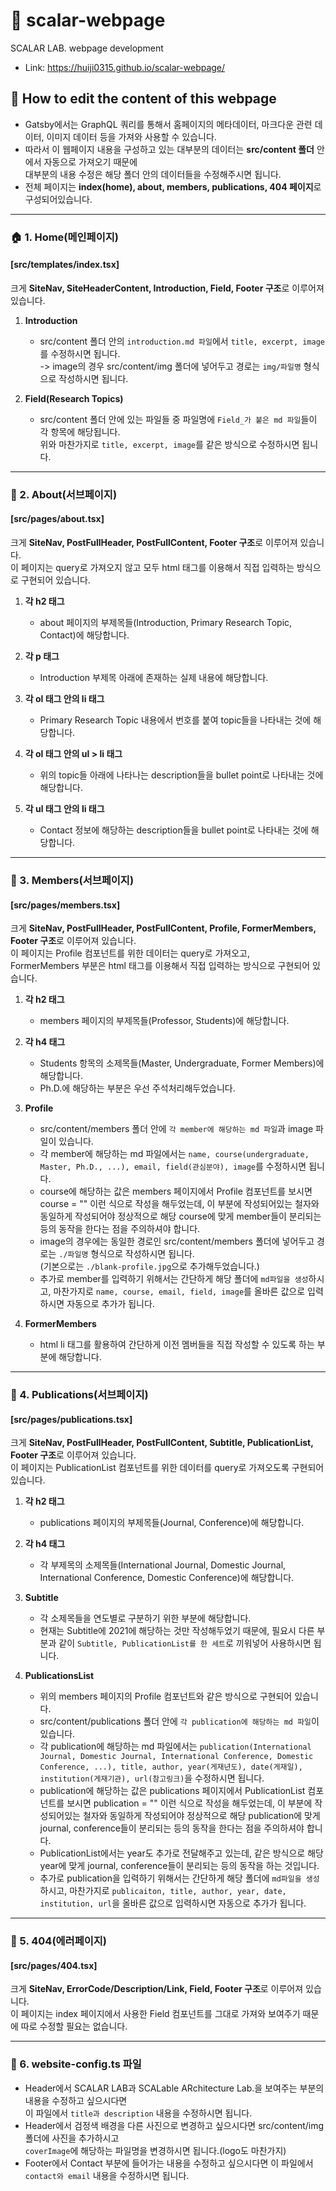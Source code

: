 # &#128204; scalar-webpage
SCALAR LAB. webpage development  

- Link: https://huiji0315.github.io/scalar-webpage/

## &#128221; How to edit the content of this webpage 

- Gatsby에서는 GraphQL 쿼리를 통해서 홈페이지의 메타데이터, 마크다운 관련 데이터, 이미지 데이터 등을 가져와 사용할 수 있습니다.
- 따라서 이 웹페이지 내용을 구성하고 있는 대부분의 데이터는 **src/content 폴더** 안에서 자동으로 가져오기 때문에  
대부분의 내용 수정은 해당 폴더 안의 데이터들을 수정해주시면 됩니다.  
- 전체 페이지는 **index(home), about, members, publications, 404 페이지**로 구성되어있습니다.  

---

### &#127968; 1. Home(메인페이지)   
#### [src/templates/index.tsx]  

크게 **SiteNav, SiteHeaderContent, Introduction, Field, Footer 구조**로 이루어져 있습니다.

   1) **Introduction**  
      - src/content 폴더 안의 ```introduction.md 파일```에서 ```title, excerpt, image```를 수정하시면 됩니다.  
      -> image의 경우 src/content/img 폴더에 넣어두고 경로는 ```img/파일명``` 형식으로 작성하시면 됩니다.  
      
   2) **Field(Research Topics)**  
      - src/content 폴더 안에 있는 파일들 중 파일명에 ```Field_가 붙은 md 파일```들이 각 항목에 해당됩니다.  
     위와 마찬가지로 ```title, excerpt, image```를 같은 방식으로 수정하시면 됩니다.
     
---

###	&#128313; 2. About(서브페이지)  
#### [src/pages/about.tsx]  

크게 **SiteNav, PostFullHeader, PostFullContent, Footer 구조**로 이루어져 있습니다.  
이 페이지는 query로 가져오지 않고 모두 html 태그를 이용해서 직접 입력하는 방식으로 구현되어 있습니다.

   1) **각 h2 태그**  
      - about 페이지의 부제목들(Introduction, Primary Research Topic, Contact)에 해당합니다. 
      
   2) **각 p 태그**  
      - Introduction 부제목 아래에 존재하는 실제 내용에 해당합니다.  
    
   3) **각 ol 태그 안의 li 태그**  
      - Primary Research Topic 내용에서 번호를 붙여 topic들을 나타내는 것에 해당합니다.  
 
   4) **각 ol 태그 안의 ul > li 태그**  
      - 위의 topic들 아래에 나타나는 description들을 bullet point로 나타내는 것에 해당합니다.  
    
   5) **각 ul 태그 안의 li 태그**  
      - Contact 정보에 해당하는 description들을 bullet point로 나타내는 것에 해당합니다.  
      
---

###	&#128313; 3. Members(서브페이지)  
#### [src/pages/members.tsx]  

크게 **SiteNav, PostFullHeader, PostFullContent, Profile, FormerMembers, Footer 구조**로 이루어져 있습니다.  
이 페이지는 Profile 컴포넌트를 위한 데이터는 query로 가져오고,  
FormerMembers 부분은 html 태그를 이용해서 직접 입력하는 방식으로 구현되어 있습니다.

   1) **각 h2 태그**  
      - members 페이지의 부제목들(Professor, Students)에 해당합니다. 
      
   2) **각 h4 태그**  
      - Students 항목의 소제목들(Master, Undergraduate, Former Members)에 해당합니다.  
      - Ph.D.에 해당하는 부분은 우선 주석처리해두었습니다.
    
   3) **Profile**  
      - src/content/members 폴더 안에 ```각 member에 해당하는 md 파일```과 image 파일이 있습니다.  
      - 각 member에 해당하는 md 파일에서는 ```name, course(undergraduate, Master, Ph.D., ...), email, field(관심분야), image```를 수정하시면 됩니다.  
      - course에 해당하는 값은 members 페이지에서 Profile 컴포넌트를 보시면 course = "" 이런 식으로 작성을 해두었는데, 이 부분에 작성되어있는 철자와 동일하게 작성되어야 정상적으로 해당 course에 맞게 member들이 분리되는 등의 동작을 한다는 점을 주의하셔야 합니다.  
      - image의 경우에는 동일한 경로인 src/content/members 폴더에 넣어두고 경로는 ```./파일명``` 형식으로 작성하시면 됩니다.  
      (기본으로는 ```./blank-profile.jpg```으로 추가해두었습니다.)  
      - 추가로 member를 입력하기 위해서는 간단하게 해당 폴더에 ```md파일을 생성```하시고, 마찬가지로 ```name, course, email, field, image```를 올바른 값으로 입력하시면 자동으로 추가가 됩니다.
 
   4) **FormerMembers**  
      - html li 태그를 활용하여 간단하게 이전 멤버들을 직접 작성할 수 있도록 하는 부분에 해당합니다.      
      
---

###	&#128313; 4. Publications(서브페이지)  
#### [src/pages/publications.tsx]  

크게 **SiteNav, PostFullHeader, PostFullContent, Subtitle, PublicationList, Footer 구조**로 이루어져 있습니다.  
이 페이지는 PublicationList 컴포넌트를 위한 데이터를 query로 가져오도록 구현되어 있습니다.

   1) **각 h2 태그**  
      - publications 페이지의 부제목들(Journal, Conference)에 해당합니다. 
      
   2) **각 h4 태그**  
      - 각 부제목의 소제목들(International Journal, Domestic Journal, International Conference, Domestic Conference)에 해당합니다.  

   3) **Subtitle**  
      - 각 소제목들을 연도별로 구분하기 위한 부분에 해당합니다.  
      - 현재는 Subtitle에 2021에 해당하는 것만 작성해두었기 때문에, 필요시 다른 부분과 같이 ```Subtitle, PublicationList를 한 세트```로 끼워넣어 사용하시면 됩니다.  
          
   3) **PublicationsList**  
      - 위의 members 페이지의 Profile 컴포넌트와 같은 방식으로 구현되어 있습니다.
      - src/content/publications 폴더 안에 ```각 publication에 해당하는 md 파일```이 있습니다.  
      - 각 publication에 해당하는 md 파일에서는 ```publication(International Journal, Domestic Journal, International Conference, Domestic Conference, ...), title, author, year(게재년도), date(게재일), institution(게재기관), url(참고링크)```을 수정하시면 됩니다.  
      - publication에 해당하는 값은 publications 페이지에서 PublicationList 컴포넌트를 보시면 publication = "" 이런 식으로 작성을 해두었는데, 이 부분에 작성되어있는 철자와 동일하게 작성되어야 정상적으로 해당 publication에 맞게 journal, conference들이 분리되는 등의 동작을 한다는 점을 주의하셔야 합니다.  
      - PublicationList에서는 year도 추가로 전달해주고 있는데, 같은 방식으로 해당 year에 맞게 journal, conference들이 분리되는 등의 동작을 하는 것입니다.  
      - 추가로 publication을 입력하기 위해서는 간단하게 해당 폴더에 ```md파일을 생성```하시고, 마찬가지로 ```publicaiton, title, author, year, date, institution, url```을 올바른 값으로 입력하시면 자동으로 추가가 됩니다.
      
---

### &#128313; 5. 404(에러페이지)  
#### [src/pages/404.tsx]  

크게 **SiteNav, ErrorCode/Description/Link, Field, Footer 구조**로 이루어져 있습니다.  
이 페이지는 index 페이지에서 사용한 Field 컴포넌트를 그대로 가져와 보여주기 때문에 따로 수정할 필요는 없습니다.  

---

### &#128278; 6. website-config.ts 파일  
- Header에서 SCALAR LAB과 SCALable ARchitecture Lab.을 보여주는 부분의 내용을 수정하고 싶으시다면  
이 파일에서 ```title과 description``` 내용을 수정하시면 됩니다.  
- Header에서 검정색 배경을 다른 사진으로 변경하고 싶으시다면 src/content/img 폴더에 사진을 추가하시고  
```coverImage```에 해당하는 파일명을 변경하시면 됩니다.(logo도 마찬가지)  
- Footer에서 Contact 부분에 들어가는 내용을 수정하고 싶으시다면 이 파일에서 ```contact와 email``` 내용을 수정하시면 됩니다.   
